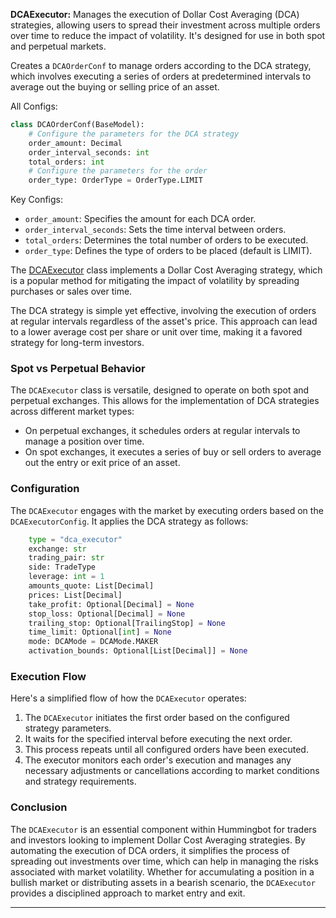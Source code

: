 **DCAExecutor:** Manages the execution of Dollar Cost Averaging (DCA) strategies, allowing users to spread their investment across multiple orders over time to reduce the impact of volatility. It's designed for use in both spot and perpetual markets.

Creates a `DCAOrderConf` to manage orders according to the DCA strategy, which involves executing a series of orders at predetermined intervals to average out the buying or selling price of an asset.

All Configs:

```python
class DCAOrderConf(BaseModel):
    # Configure the parameters for the DCA strategy
    order_amount: Decimal
    order_interval_seconds: int
    total_orders: int
    # Configure the parameters for the order
    order_type: OrderType = OrderType.LIMIT
```

Key Configs:

- `order_amount`: Specifies the amount for each DCA order.
- `order_interval_seconds`: Sets the time interval between orders.
- `total_orders`: Determines the total number of orders to be executed.
- `order_type`: Defines the type of orders to be placed (default is LIMIT).


The [DCAExecutor](https://github.com/hummingbot/hummingbot/blob/feat/position_executor_refactor/hummingbot/smart_components/executors/dca_executor/dca_executor.py) class implements a Dollar Cost Averaging strategy, which is a popular method for mitigating the impact of volatility by spreading purchases or sales over time.

The DCA strategy is simple yet effective, involving the execution of orders at regular intervals regardless of the asset's price. This approach can lead to a lower average cost per share or unit over time, making it a favored strategy for long-term investors.

### Spot vs Perpetual Behavior

The `DCAExecutor` class is versatile, designed to operate on both spot and perpetual exchanges. This allows for the implementation of DCA strategies across different market types:

* On perpetual exchanges, it schedules orders at regular intervals to manage a position over time.
* On spot exchanges, it executes a series of buy or sell orders to average out the entry or exit price of an asset.

### Configuration

The `DCAExecutor` engages with the market by executing orders based on the `DCAExecutorConfig`. It applies the DCA strategy as follows:

```python
    type = "dca_executor"
    exchange: str
    trading_pair: str
    side: TradeType
    leverage: int = 1
    amounts_quote: List[Decimal]
    prices: List[Decimal]
    take_profit: Optional[Decimal] = None
    stop_loss: Optional[Decimal] = None
    trailing_stop: Optional[TrailingStop] = None
    time_limit: Optional[int] = None
    mode: DCAMode = DCAMode.MAKER
    activation_bounds: Optional[List[Decimal]] = None
```

### Execution Flow

Here's a simplified flow of how the `DCAExecutor` operates:

1. The `DCAExecutor` initiates the first order based on the configured strategy parameters.
2. It waits for the specified interval before executing the next order.
3. This process repeats until all configured orders have been executed.
4. The executor monitors each order's execution and manages any necessary adjustments or cancellations according to market conditions and strategy requirements.

### Conclusion

The `DCAExecutor` is an essential component within Hummingbot for traders and investors looking to implement Dollar Cost Averaging strategies. By automating the execution of DCA orders, it simplifies the process of spreading out investments over time, which can help in managing the risks associated with market volatility. Whether for accumulating a position in a bullish market or distributing assets in a bearish scenario, the `DCAExecutor` provides a disciplined approach to market entry and exit.

---